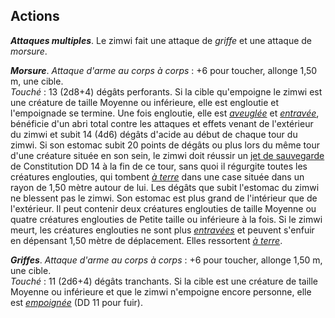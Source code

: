 ## Actions
_**Attaques multiples**_. Le zimwi fait une attaque de _griffe_ et une attaque de _morsure_.

_**Morsure**_. _Attaque d'arme au corps à corps_ : +6 pour toucher, allonge 1,50 m, une cible.  
_Touché_ : 13 (2d8+4) dégâts perforants. Si la cible qu'empoigne le zimwi est une créature de taille Moyenne ou inférieure, elle est engloutie et l'empoignade se termine. Une fois engloutie, elle est [_aveuglée_](/gerer-la-sante-du-personnage/#aveugle) et [_entravée_](/gerer-la-sante-du-personnage/#entrave), bénéficie d'un abri total contre les attaques et effets venant de l'extérieur du zimwi et subit 14 (4d6) dégâts d'acide au début de chaque tour du zimwi. Si son estomac subit 20 points de dégâts ou plus lors du même tour d'une créature située en son sein, le zimwi doit réussir un [jet de sauvegarde](/utiliser-les-caracteristiques/#jets-de-sauvegarde) de Constitution DD 14 à la fin de ce tour, sans quoi il régurgite toutes les créatures englouties, qui tombent [_à terre_](/gerer-la-sante-du-personnage/#a-terre) dans une case située dans un rayon de 1,50 mètre autour de lui. Les dégâts que subit l'estomac du zimwi ne blessent pas le zimwi. Son estomac est plus grand de l'intérieur que de l'extérieur. Il peut contenir deux créatures englouties de taille Moyenne ou quatre créatures englouties de Petite taille ou inférieure à la fois. Si le zimwi meurt, les créatures englouties ne sont plus [_entravées_](/gerer-la-sante-du-personnage/#entrave) et peuvent s'enfuir en dépensant 1,50 mètre de déplacement. Elles ressortent [_à terre_](/gerer-la-sante-du-personnage/#a-terre).

_**Griffes**_. _Attaque d'arme au corps à corps_ : +6 pour toucher, allonge 1,50 m, une cible.  
_Touché_ : 11 (2d6+4) dégâts tranchants. Si la cible est une créature de taille Moyenne ou inférieure et que le zimwi n'empoigne encore personne, elle est [_empoignée_](/gerer-la-sante-du-personnage/#empoigne) (DD 11 pour fuir).
